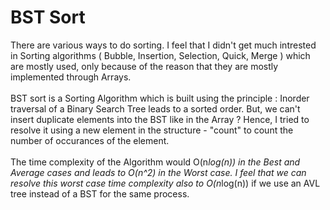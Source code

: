 # BST Sort
There are various ways to do sorting. I feel that I didn't get much intrested in Sorting algorithms ( Bubble, Insertion, Selection, Quick, Merge ) which are mostly used, only because of the reason that they are mostly implemented through Arrays.<br><br>
BST sort is a Sorting Algorithm which is built using the principle : Inorder traversal of a Binary Search Tree leads to a sorted order. But, we can't insert duplicate elements into the BST like in the Array ? Hence, I tried to resolve it using a new element in the structure - "count" to count the number of occurances of the element.<br><br>
The time complexity of the Algorithm would O(n*log(n)) in the Best and Average cases and leads to O(n^2) in the Worst case. I feel that we can resolve this worst case time complexity also to O(n*log(n)) if we use an AVL tree instead of a BST for the same process.
